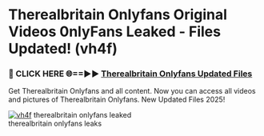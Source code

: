 # Therealbritain Onlyfans Original Videos 0nlyFans Leaked - Files Updated! (vh4f)

<h3>🔴 CLICK HERE 🌐==►► <a href="https://tinyurl.com/2jnfzry5" rel="nofollow">Therealbritain Onlyfans Updated Files</a></h3>

Get Therealbritain Onlyfans and all content. Now you can access all videos and pictures of Therealbritain Onlyfans. New Updated Files 2025!

[![vh4f](https://i.imgur.com/GyGTBgg.gif)](https://tinyurl.com/2jnfzry5)
therealbritain onlyfans leaked<br>
therealbritain onlyfans leaks